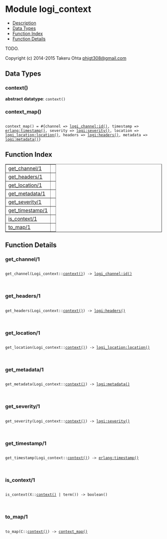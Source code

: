 

# Module logi_context #
* [Description](#description)
* [Data Types](#types)
* [Function Index](#index)
* [Function Details](#functions)

TODO.

Copyright (c) 2014-2015 Takeru Ohta <phjgt308@gmail.com>

<a name="types"></a>

## Data Types ##




### <a name="type-context">context()</a> ###


__abstract datatype__: `context()`




### <a name="type-context_map">context_map()</a> ###


<pre><code>
context_map() = #{channel =&gt; <a href="logi_channel.md#type-id">logi_channel:id()</a>, timestamp =&gt; <a href="erlang.md#type-timestamp">erlang:timestamp()</a>, severity =&gt; <a href="logi.md#type-severity">logi:severity()</a>, location =&gt; <a href="logi_location.md#type-location">logi_location:location()</a>, headers =&gt; <a href="logi.md#type-headers">logi:headers()</a>, metadata =&gt; <a href="logi.md#type-metadata">logi:metadata()</a>}
</code></pre>

<a name="index"></a>

## Function Index ##


<table width="100%" border="1" cellspacing="0" cellpadding="2" summary="function index"><tr><td valign="top"><a href="#get_channel-1">get_channel/1</a></td><td></td></tr><tr><td valign="top"><a href="#get_headers-1">get_headers/1</a></td><td></td></tr><tr><td valign="top"><a href="#get_location-1">get_location/1</a></td><td></td></tr><tr><td valign="top"><a href="#get_metadata-1">get_metadata/1</a></td><td></td></tr><tr><td valign="top"><a href="#get_severity-1">get_severity/1</a></td><td></td></tr><tr><td valign="top"><a href="#get_timestamp-1">get_timestamp/1</a></td><td></td></tr><tr><td valign="top"><a href="#is_context-1">is_context/1</a></td><td></td></tr><tr><td valign="top"><a href="#to_map-1">to_map/1</a></td><td></td></tr></table>


<a name="functions"></a>

## Function Details ##

<a name="get_channel-1"></a>

### get_channel/1 ###

<pre><code>
get_channel(Logi_context::<a href="#type-context">context()</a>) -&gt; <a href="logi_channel.md#type-id">logi_channel:id()</a>
</code></pre>
<br />

<a name="get_headers-1"></a>

### get_headers/1 ###

<pre><code>
get_headers(Logi_context::<a href="#type-context">context()</a>) -&gt; <a href="logi.md#type-headers">logi:headers()</a>
</code></pre>
<br />

<a name="get_location-1"></a>

### get_location/1 ###

<pre><code>
get_location(Logi_context::<a href="#type-context">context()</a>) -&gt; <a href="logi_location.md#type-location">logi_location:location()</a>
</code></pre>
<br />

<a name="get_metadata-1"></a>

### get_metadata/1 ###

<pre><code>
get_metadata(Logi_context::<a href="#type-context">context()</a>) -&gt; <a href="logi.md#type-metadata">logi:metadata()</a>
</code></pre>
<br />

<a name="get_severity-1"></a>

### get_severity/1 ###

<pre><code>
get_severity(Logi_context::<a href="#type-context">context()</a>) -&gt; <a href="logi.md#type-severity">logi:severity()</a>
</code></pre>
<br />

<a name="get_timestamp-1"></a>

### get_timestamp/1 ###

<pre><code>
get_timestamp(Logi_context::<a href="#type-context">context()</a>) -&gt; <a href="erlang.md#type-timestamp">erlang:timestamp()</a>
</code></pre>
<br />

<a name="is_context-1"></a>

### is_context/1 ###

<pre><code>
is_context(X::<a href="#type-context">context()</a> | term()) -&gt; boolean()
</code></pre>
<br />

<a name="to_map-1"></a>

### to_map/1 ###

<pre><code>
to_map(C::<a href="#type-context">context()</a>) -&gt; <a href="#type-context_map">context_map()</a>
</code></pre>
<br />

